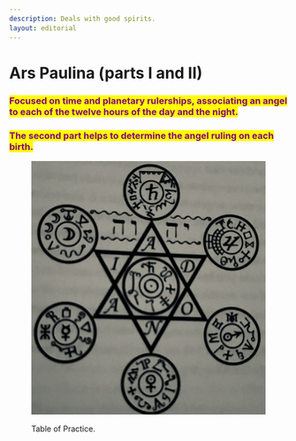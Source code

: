 ```yaml
---
description: Deals with good spirits.
layout: editorial
---
```


# Ars Paulina (parts I and II)

### <mark style="color:purple;">Focused on time and planetary rulerships, associating an angel to each of the twelve hours of the day and the night.</mark>

### <mark style="color:purple;">The second part helps to determine the angel ruling on each birth.</mark>

<figure><img src="../../../../../../../../.gitbook/assets/IMG_7278.jpg" alt=""><figcaption><p>Table of Practice.</p></figcaption></figure>
